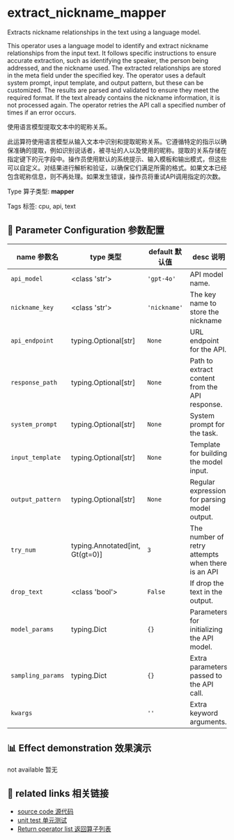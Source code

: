# extract_nickname_mapper

Extracts nickname relationships in the text using a language model.

This operator uses a language model to identify and extract nickname relationships from the input text. It follows specific instructions to ensure accurate extraction, such as identifying the speaker, the person being addressed, and the nickname used. The extracted relationships are stored in the meta field under the specified key. The operator uses a default system prompt, input template, and output pattern, but these can be customized. The results are parsed and validated to ensure they meet the required format. If the text already contains the nickname information, it is not processed again. The operator retries the API call a specified number of times if an error occurs.

使用语言模型提取文本中的昵称关系。

此运算符使用语言模型从输入文本中识别和提取昵称关系。它遵循特定的指示以确保准确的提取，例如识别说话者，被寻址的人以及使用的昵称。提取的关系存储在指定键下的元字段中。操作员使用默认的系统提示、输入模板和输出模式，但这些可以自定义。对结果进行解析和验证，以确保它们满足所需的格式。如果文本已经包含昵称信息，则不再处理。如果发生错误，操作员将重试API调用指定的次数。

Type 算子类型: **mapper**

Tags 标签: cpu, api, text

## 🔧 Parameter Configuration 参数配置
| name 参数名 | type 类型 | default 默认值 | desc 说明 |
|--------|------|--------|------|
| `api_model` | <class 'str'> | `'gpt-4o'` | API model name. |
| `nickname_key` | <class 'str'> | `'nickname'` | The key name to store the nickname |
| `api_endpoint` | typing.Optional[str] | `None` | URL endpoint for the API. |
| `response_path` | typing.Optional[str] | `None` | Path to extract content from the API response. |
| `system_prompt` | typing.Optional[str] | `None` | System prompt for the task. |
| `input_template` | typing.Optional[str] | `None` | Template for building the model input. |
| `output_pattern` | typing.Optional[str] | `None` | Regular expression for parsing model output. |
| `try_num` | typing.Annotated[int, Gt(gt=0)] | `3` | The number of retry attempts when there is an API |
| `drop_text` | <class 'bool'> | `False` | If drop the text in the output. |
| `model_params` | typing.Dict | `{}` | Parameters for initializing the API model. |
| `sampling_params` | typing.Dict | `{}` | Extra parameters passed to the API call. |
| `kwargs` |  | `''` | Extra keyword arguments. |

## 📊 Effect demonstration 效果演示
not available 暂无

## 🔗 related links 相关链接
- [source code 源代码](../../../data_juicer/ops/mapper/extract_nickname_mapper.py)
- [unit test 单元测试](../../../tests/ops/mapper/test_extract_nickname_mapper.py)
- [Return operator list 返回算子列表](../../Operators.md)